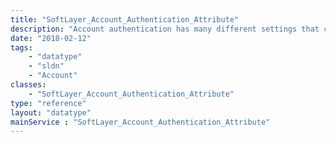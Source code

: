 ```yaml
---
title: "SoftLayer_Account_Authentication_Attribute"
description: "Account authentication has many different settings that can be set. This class allows the customer or employee to set these settigns. "
date: "2018-02-12"
tags:
    - "datatype"
    - "sldn"
    - "Account"
classes:
    - "SoftLayer_Account_Authentication_Attribute"
type: "reference"
layout: "datatype"
mainService : "SoftLayer_Account_Authentication_Attribute"
---
```

